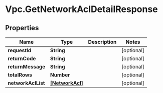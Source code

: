 # Vpc.GetNetworkAclDetailResponse

## Properties
Name | Type | Description | Notes
------------ | ------------- | ------------- | -------------
**requestId** | **String** |  | [optional] 
**returnCode** | **String** |  | [optional] 
**returnMessage** | **String** |  | [optional] 
**totalRows** | **Number** |  | [optional] 
**networkAclList** | [**[NetworkAcl]**](NetworkAcl.md) |  | [optional] 



